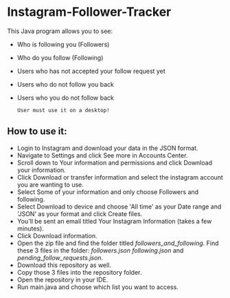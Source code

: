 # Instagram-Follower-Tracker
 This Java program allows you to see:
 - Who is following you (Followers)
 - Who do you follow (Following)
 - Users who has not accepted your follow request yet
 - Users who do not follow you back
 - Users who you do not follow back

       User must use it on a desktop!


## How to use it:

- Login to Instagram and download your data in the JSON format.
- Navigate to Settings and click See more in Accounts Center.
- Scroll down to Your information and permissions and click Download your information.
- Click Download or transfer information and select the instagram account you are wanting to use.
- Select Some of your information and only choose Followers and following.
- Select Download to device and choose 'All time' as your Date range and 'JSON' as your format and click Create files.
- You'll be sent an email titled Your Instagram Information (takes a few minutes).
- Click Download information.
- Open the zip file and find the folder titled *followers_and_following*. Find these 3 files in the folder: *followers.json* *following.json* and *pending_follow_requests.json*.
- Download this repository as well.
- Copy those 3 files into the repository folder.
- Open the repository in your IDE.
- Run main.java and choose which list you want to access.
